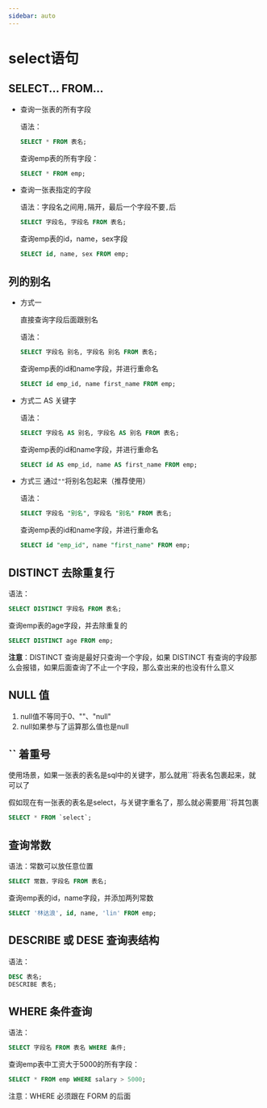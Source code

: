```yaml
---
sidebar: auto
---
```



# select语句

## SELECT... FROM...

* 查询一张表的所有字段

  语法：

  ```sql
  SELECT * FROM 表名;
  ```

  查询emp表的所有字段：

  ```sql
  SELECT * FROM emp; 
  ```

* 查询一张表指定的字段

  语法：字段名之间用`,`隔开，最后一个字段不要`,`后

  ```sql
  SELECT 字段名, 字段名 FROM 表名;
  ```

  查询emp表的id，name，sex字段

  ```sql
  SELECT id, name, sex FROM emp;
  ```

## 列的别名

* 方式一

  直接查询字段后面跟别名

  语法：

  ```sql
  SELECT 字段名 别名, 字段名 别名 FROM 表名;
  ```

  查询emp表的id和name字段，并进行重命名

  ```sql
  SELECT id emp_id, name first_name FROM emp;
  ```

* 方式二 AS 关键字

  语法：

  ```sql
  SELECT 字段名 AS 别名, 字段名 AS 别名 FROM 表名;
  ```

   查询emp表的id和name字段，并进行重命名

    ```sql
  SELECT id AS emp_id, name AS first_name FROM emp;
    ```

* 方式三 通过`""`将别名包起来（推荐使用）

  语法：

  ```sql
  SELECT 字段名 "别名", 字段名 "别名" FROM 表名;
  ```

     查询emp表的id和name字段，并进行重命名

  ```sql
  SELECT id "emp_id", name "first_name" FROM emp;
  ```

## DISTINCT 去除重复行

语法：

```sql
SELECT DISTINCT 字段名 FROM 表名;
```

查询emp表的age字段，并去除重复的

```sql
SELECT DISTINCT age FROM emp;
```

**注意**：DISTINCT 查询是最好只查询一个字段，如果 DISTINCT 有查询的字段那么会报错，如果后面查询了不止一个字段，那么查出来的也没有什么意义

## NULL 值

1. null值不等同于0、""、"null"
2. null如果参与了运算那么值也是null

## `` 着重号

使用场景，如果一张表的表名是sql中的关键字，那么就用``将表名包裹起来，就可以了

假如现在有一张表的表名是select，与关键字重名了，那么就必需要用``将其包裹

```sql
SELECT * FROM `select`;
```

## 查询常数

语法：常数可以放任意位置

```sql
SELECT 常数，字段名 FROM 表名;
```

查询emp表的id，name字段，并添加两列常数

```sql
SELECT '林达浪', id, name, 'lin' FROM emp;
```

## DESCRIBE 或 DESE 查询表结构

语法：

```sql
DESC 表名;
DESCRIBE 表名;
```

## WHERE 条件查询

语法：

```sql
SELECT 字段名 FROM 表名 WHERE 条件;
```

查询emp表中工资大于5000的所有字段：

```sql
SELECT * FROM emp WHERE salary > 5000;
```

注意：WHERE 必须跟在 FORM 的后面